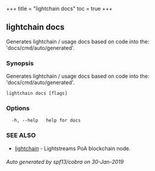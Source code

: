 +++
title = "lightchain docs"
toc = true
+++
## lightchain docs

Generates lightchain / usage docs based on code into the: 'docs/cmd/auto/generated'.

### Synopsis

Generates lightchain / usage docs based on code into the: 'docs/cmd/auto/generated'.

```
lightchain docs [flags]
```

### Options

```
  -h, --help   help for docs
```

### SEE ALSO

* [lightchain](/cli-docs/lightchain/)	 - Lightstreams PoA blockchain node.

###### Auto generated by spf13/cobra on 30-Jan-2019

